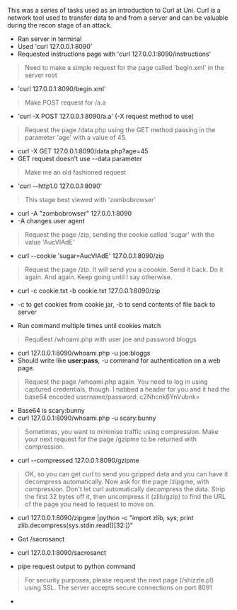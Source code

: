 This was a series of tasks used as an introduction to Curl at Uni. Curl is a network tool used to transfer data to and from a server and can be valuable during the recon stage of an attack.

* Ran server in terminal
* Used 'curl 127.0.0.1:8090'
* Requested instructions page with 'curl 127.0.0.1:8090/instructions'
>  Need to make a simple request for the page called 'begin.xml' in the server root
* 'curl 127.0.0.1:8090/begin.xml'

>  Make POST request for /a.a 
* 'curl -X POST 127.0.0.1:8090/a.a' (-X request method to use)

> Request the page /data.php using the GET method passing in the parameter 'age' with a value of 45. 
* curl -X GET 127.0.0.1:8090/data.php?age=45
*  GET request doesn't use --data parameter 

> Make me an old fashioned request
* 'curl --http1.0 127.0.0.1:8090'

> This stage best viewed with 'zombobrowser'
* curl -A "zombobrowser" 127.0.0.1:8090
* -A changes user agent 

> Request the page /zip, sending the cookie called 'sugar' with the value 'AucVIAdE'
* curl --cookie 'sugar=AucVIAdE' 127.0.0.1:8090/zip

> Request the page /zip. It will send you a coookie. Send it back. Do it again.  And again. Keep going until I say otherwise.
* curl -c cookie.txt -b cookie.txt  127.0.0.1:8090/zip

* -c to get cookies from cookie jar, -b to send contents of file back to server
* Run command multiple times until cookies match
> Requ8est /whoami.php with user joe and password bloggs
* curl 127.0.0.1:8090/whoami.php -u joe:bloggs
* Should write like **user:pass**, -u command for authentication on a web page.
> Request the page /whoami.php again.  You need to log in using captured credentials, though.  I nabbed a header for you and it had the base64 encoded username/password: c2Nhcnk6YnVubnk=
* Base64 is scary:bunny
* curl 127.0.0.1:8090/whoami.php -u scary:bunny
> Sometimes, you want to minimise traffic using compression.  Make your next request for the page /gzipme to be returned with compression.
* curl --compressed 127.0.0.1:8090/gzipme
> OK, so you can get curl to send you gzipped data and you can have it decompress automatically.  Now ask for the page /zipgme, with compression.  Don't let curl automatically decompress the data.  Strip the first 32 bytes off it, then uncompress it (zlib/gzip) to find the URL of the page you need to request to move on.
* curl 127.0.0.1:8090/zipgme |python -c "import zlib, sys; print zlib.decompress(sys.stdin.read()[32:])"
* Got /sacrosanct
* curl 127.0.0.1:8090/sacrosanct

* pipe request output to python command
> For security purposes, please request the next page (/shizzle.pl) using SSL.  The server accepts secure connections on port 8091
* 
